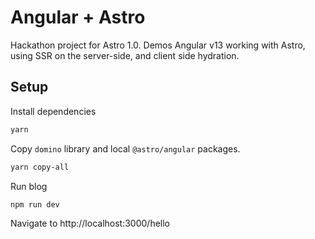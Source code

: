 # Angular + Astro

Hackathon project for Astro 1.0. Demos Angular v13 working with Astro, using SSR
on the server-side, and client side hydration.

## Setup 

Install dependencies

```sh
yarn
```

Copy `domino` library and local `@astro/angular` packages.

```sh
yarn copy-all
```

Run blog

```sh
npm run dev
```

Navigate to http://localhost:3000/hello
